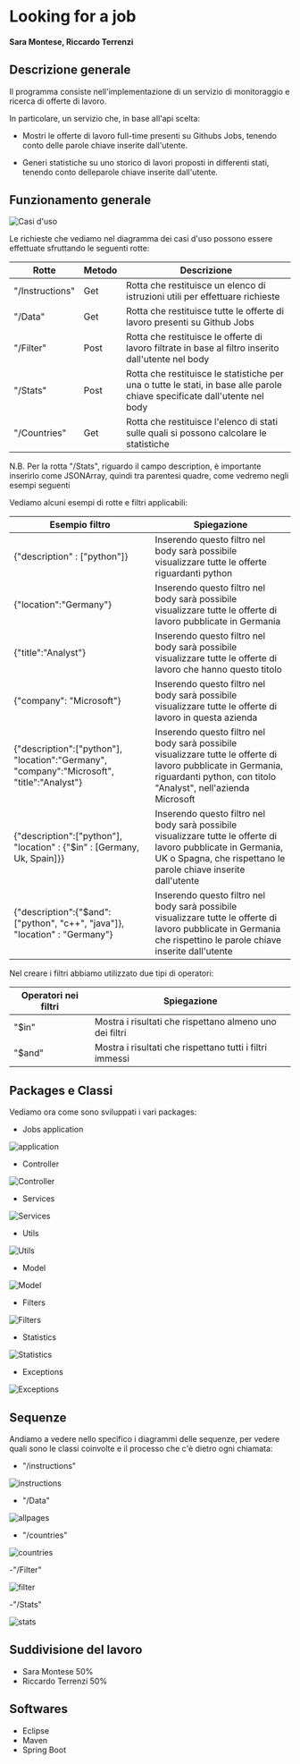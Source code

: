 # Looking for a job

#### Sara Montese, Riccardo Terrenzi

## Descrizione generale
Il programma consiste nell'implementazione di un servizio di monitoraggio e ricerca di offerte di lavoro. 

In particolare, un servizio che, in base all'api scelta:

- Mostri le offerte di lavoro full-time presenti su Githubs Jobs, tenendo conto delle parole chiave inserite dall'utente.

- Generi statistiche su uno storico di lavori proposti in differenti stati, tenendo conto delleparole chiave inserite dall'utente.

## Funzionamento generale

![Casi d'uso](https://github.com/SaraMo14/ProgettoOOP/blob/main/usecasefinale.png)

Le richieste che vediamo nel diagramma dei casi d'uso possono essere effettuate sfruttando le seguenti rotte:

|Rotte    | Metodo | Descrizione |  
|---------|------------|-------|
|  "/Instructions" | Get | Rotta che restituisce un elenco di istruzioni utili per effettuare richieste |
|  "/Data"      | Get  | Rotta che restituisce tutte le offerte di lavoro presenti su Github Jobs|
|  "/Filter"    | Post | Rotta che restituisce le offerte di lavoro filtrate in base al filtro inserito dall'utente nel body|
|  "/Stats"     | Post | Rotta che restituisce le statistiche per una o tutte le stati, in base alle parole chiave specificate dall'utente nel body|
|  "/Countries" | Get  | Rotta che restituisce l'elenco di stati sulle quali si possono calcolare le statistiche|

N.B. Per la rotta "/Stats", riguardo il campo description, è importante inserirlo come JSONArray, quindi tra parentesi quadre, come vedremo negli esempi seguenti


Vediamo alcuni esempi di rotte e filtri applicabili:

|Esempio filtro| Spiegazione|
|--------------|------------|
|{"description" : ["python"]}| Inserendo questo filtro nel body sarà possibile visualizzare tutte le offerte riguardanti python|
|{"location":"Germany"}| Inserendo questo filtro nel body sarà possibile visualizzare tutte le offerte di lavoro pubblicate in Germania|
|{"title":"Analyst"}| Inserendo questo filtro nel body sarà possibile visualizzare tutte le offerte di lavoro che hanno questo titolo|
|{"company": "Microsoft"}| Inserendo questo filtro nel body sarà possibile visualizzare tutte le offerte di lavoro in questa azienda|
|{"description":["python"], "location":"Germany", "company":"Microsoft", "title":"Analyst"}|  Inserendo questo filtro nel body sarà possibile visualizzare tutte le offerte di lavoro pubblicate in Germania, riguardanti python, con titolo "Analyst", nell'azienda Microsoft |
|{"description":["python"], "location" : {"$in" : [Germany, Uk, Spain]}}| Inserendo questo filtro nel body sarà possibile visualizzare tutte le offerte di lavoro pubblicate in Germania, UK o Spagna, che rispettano le parole chiave inserite dall'utente|
|{"description":{"$and": ["python", "c++", "java"]}, "location" : "Germany"}| Inserendo questo filtro nel body sarà possibile visualizzare tutte le offerte di lavoro pubblicate in Germania che rispettino le parole chiave inserite dall'utente|

Nel creare i filtri abbiamo utilizzato due tipi di operatori:

|Operatori nei filtri| Spiegazione|
|--------------------|-------------|
|"$in"| Mostra i risultati che rispettano almeno uno dei filtri|
|"$and"| Mostra i risultati che rispettano tutti i filtri immessi|

## Packages e Classi
Vediamo ora come sono sviluppati i vari packages: 

- Jobs application

![application](https://github.com/SaraMo14/ProgettoOOP/blob/main/Jobs.jpeg)

- Controller

![Controller](https://github.com/SaraMo14/ProgettoOOP/blob/main/Controller.jpeg)

- Services

![Services](https://github.com/SaraMo14/ProgettoOOP/blob/main/Services.jpeg)

- Utils

![Utils](https://github.com/SaraMo14/ProgettoOOP/blob/main/Utils.jpeg)

- Model

![Model](https://github.com/SaraMo14/ProgettoOOP/blob/main/Model.jpeg)

- Filters

![Filters](https://github.com/SaraMo14/ProgettoOOP/blob/main/Filters.jpeg)

- Statistics

![Statistics](https://github.com/SaraMo14/ProgettoOOP/blob/main/Statistics.jpeg)

- Exceptions

![Exceptions](https://github.com/SaraMo14/ProgettoOOP/blob/main/Exceptions.jpeg)

## Sequenze
Andiamo a vedere nello specifico i diagrammi delle sequenze, per vedere quali sono le classi coinvolte e il processo che c'è dietro ogni chiamata:

- "/instructions"

![instructions](https://github.com/SaraMo14/ProgettoOOP/blob/main/instructions_sequence.jpeg)

- "/Data"

![allpages](https://github.com/SaraMo14/ProgettoOOP/blob/main/allpages.jpeg)

- "/countries"

![countries](https://github.com/SaraMo14/ProgettoOOP/blob/main/countries.jpeg)

-"/Filter"

![filter](https://github.com/SaraMo14/ProgettoOOP/blob/main/filter.png)

-"/Stats"

![stats](https://github.com/SaraMo14/ProgettoOOP/blob/main/stats.png)

## Suddivisione del lavoro
- Sara Montese 50%
- Riccardo Terrenzi 50%

## Softwares
- Eclipse 
- Maven
- Spring Boot
